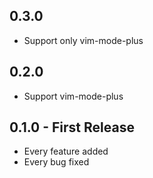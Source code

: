 ## 0.3.0

- Support only vim-mode-plus

## 0.2.0

- Support vim-mode-plus

## 0.1.0 - First Release

- Every feature added
- Every bug fixed
